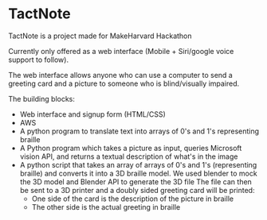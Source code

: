 # TactNote

TactNote is a project made for MakeHarvard Hackathon

Currently only offered as a web interface (Mobile + Siri/google voice support to follow).

The web interface allows anyone who can use a computer to send a greeting card and a picture to someone who is blind/visually impaired.

The building blocks:

- Web interface and signup form (HTML/CSS)
- AWS
- A python program to translate text into arrays of 0's and 1's representing braille
- A Python program which takes a picture as input, queries Microsoft vision API, and returns a textual description of what's in the image
- A python script that takes an array of arrays of 0's and 1's (representing braille) and converts it into a 3D braille model.
We used blender to mock the 3D model and Blender API to generate the 3D file
The file can then be sent to a 3D printer and a doubly sided greeting card will be printed: 
  - One side of the card is the description of the picture in braille 
  - The other side is the actual greeting in braille
